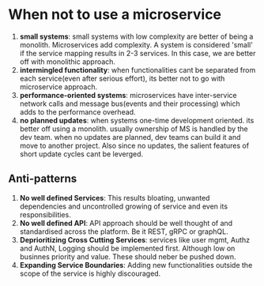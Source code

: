 # When not to use a microservice

1. __small systems__: small systems with low complexity are better of being a monolith. Microservices add complexity.
A system is considered 'small' if the service mapping results in 2-3 services. In this case, we are better off with monolithic approach.
2. __intermingled functionality__: when functionalities cant be separated from each service(even after serious effort), its better not to go with microservice approach.
3. __performance-oriented systems__: microservices have inter-service network calls and message bus(events and their processing) which adds to the performance overhead.
4. __no planned updates__: when systems one-time development oriented. its better off using a monolith. usually ownership of MS is handled by the dev team. when no updates are planned, dev teams can build it and move to another project. Also since no updates, the salient features of short update cycles cant be leverged.

## Anti-patterns

1. __No well defined Services__: This results bloating, unwanted dependencies and uncontrolled growing of service and even its responsibilities.
2. __No well defined API__: API approach should be well thought of and standardised across the platform. Be it REST, gRPC or graphQL.
3. __Deprioritizing Cross Cutting Services__: services like user mgmt, Authz and AuthN, Logging should be implemented first. Although low on businnes priority and value. These should neber be pushed down.
4. __Expanding Service Boundaries__: Adding new functionalities outside the scope of the service is highly discouraged.
